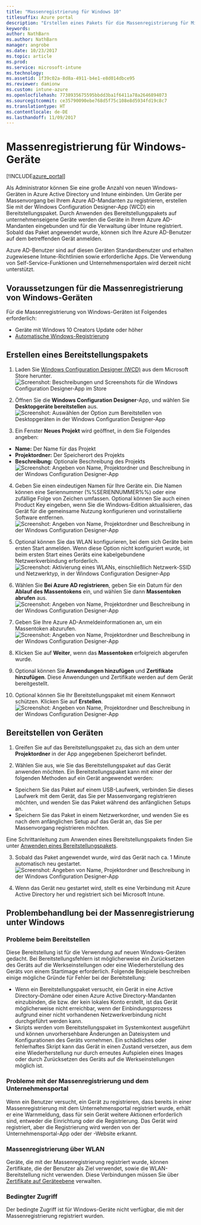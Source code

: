 ```yaml
---
title: "Massenregistrierung für Windows 10"
titlesuffix: Azure portal
description: "Erstellen eines Pakets für die Massenregistrierung für Microsoft Intune"
keywords: 
author: NathBarn
ms.author: NathBarn
manager: angrobe
ms.date: 10/23/2017
ms.topic: article
ms.prod: 
ms.service: microsoft-intune
ms.technology: 
ms.assetid: 1f39c02a-8d8a-4911-b4e1-e8d014dbce95
ms.reviewer: damionw
ms.custom: intune-azure
ms.openlocfilehash: 7738935675595bbdd3ba1f6411a78a2646894073
ms.sourcegitcommit: ce35790090ebe768d5f75c108e8d5934fd19c8c7
ms.translationtype: HT
ms.contentlocale: de-DE
ms.lasthandoff: 11/09/2017
---
```

# <a name="bulk-enrollment-for-windows-devices"></a>Massenregistrierung für Windows-Geräte

[!INCLUDE[azure_portal](./includes/azure_portal.md)]

Als Administrator können Sie eine große Anzahl von neuen Windows-Geräten in Azure Active Directory und Intune einbinden. Um Geräte per Massenvorgang bei Ihrem Azure AD-Mandanten zu registrieren, erstellen Sie mit der Windows Configuration Designer-App (WCD) ein Bereitstellungspaket. Durch Anwenden des Bereitstellungspakets auf unternehmenseigene Geräte werden die Geräte in Ihrem Azure AD-Mandanten eingebunden und für die Verwaltung über Intune registriert. Sobald das Paket angewendet wurde, können sich Ihre Azure AD-Benutzer auf dem betreffenden Gerät anmelden.

Azure AD-Benutzer sind auf diesen Geräten Standardbenutzer und erhalten zugewiesene Intune-Richtlinien sowie erforderliche Apps. Die Verwendung von Self-Service-Funktionen und Unternehmensportalen wird derzeit nicht unterstützt.

## <a name="prerequisites-for-windows-devices-bulk-enrollment"></a>Voraussetzungen für die Massenregistrierung von Windows-Geräten

Für die Massenregistrierung von Windows-Geräten ist Folgendes erforderlich:

- Geräte mit Windows 10 Creators Update oder höher
- [Automatische Windows-Registrierung](windows-enroll.md#enable-windows-10-automatic-enrollment)

## <a name="create-a-provisioning-package"></a>Erstellen eines Bereitstellungspakets

1. Laden Sie [Windows Configuration Designer (WCD)](https://www.microsoft.com/store/apps/9nblggh4tx22) aus dem Microsoft Store herunter.
![Screenshot: Beschreibungen und Screenshots für die Windows Configuration Designer-App im Store](media/bulk-enroll-store.png)

2. Öffnen Sie die **Windows Configuration Designer**-App, und wählen Sie **Desktopgeräte bereitstellen** aus.
![Screenshot: Auswählen der Option zum Bereitstellen von Desktopgeräten in der Windows Configuration Designer-App](media/bulk-enroll-select.png)

3. Ein Fenster **Neues Projekt** wird geöffnet, in dem Sie Folgendes angeben:
  - **Name:** Der Name für das Projekt
  - **Projektordner:** Der Speicherort des Projekts
  - **Beschreibung:** Optionale Beschreibung des Projekts ![Screenshot: Angeben von Name, Projektordner und Beschreibung in der Windows Configuration Designer-App](media/bulk-enroll-name.png)

4.  Geben Sie einen eindeutigen Namen für Ihre Geräte ein. Die Namen können eine Seriennummer (%%SERIENNUMMER%%) oder eine zufällige Folge von Zeichen umfassen. Optional können Sie auch einen Product Key eingeben, wenn Sie die Windows-Edition aktualisieren, das Gerät für die gemeinsame Nutzung konfigurieren und vorinstallierte Software entfernen.
![Screenshot: Angeben von Name, Projektordner und Beschreibung in der Windows Configuration Designer-App](media/bulk-enroll-device.png)

5.  Optional können Sie das WLAN konfigurieren, bei dem sich Geräte beim ersten Start anmelden.  Wenn diese Option nicht konfiguriert wurde, ist beim ersten Start eines Geräts eine kabelgebundene Netzwerkverbindung erforderlich.
![Screenshot: Aktivierung eines WLANs, einschließlich Netzwerk-SSID und Netzwerktyp, in der Windows Configuration Designer-App](media/bulk-enroll-network.png)

6.  Wählen Sie **Bei Azure AD registrieren**, geben Sie ein Datum für den **Ablauf des Massentokens** ein, und wählen Sie dann **Massentoken abrufen** aus.
![Screenshot: Angeben von Name, Projektordner und Beschreibung in der Windows Configuration Designer-App](media/bulk-enroll-account.png)

7. Geben Sie Ihre Azure AD-Anmeldeinformationen an, um ein Massentoken abzurufen.
![Screenshot: Angeben von Name, Projektordner und Beschreibung in der Windows Configuration Designer-App](media/bulk-enroll-cred.png)

8.  Klicken Sie auf **Weiter**, wenn das **Massentoken** erfolgreich abgerufen wurde.

9. Optional können Sie **Anwendungen hinzufügen** und **Zertifikate hinzufügen**. Diese Anwendungen und Zertifikate werden auf dem Gerät bereitgestellt.

10. Optional können Sie Ihr Bereitstellungspaket mit einem Kennwort schützen.  Klicken Sie auf **Erstellen**.
![Screenshot: Angeben von Name, Projektordner und Beschreibung in der Windows Configuration Designer-App](media/bulk-enroll-create.png)

## <a name="provision-devices"></a>Bereitstellen von Geräten

1. Greifen Sie auf das Bereitstellungspaket zu, das sich an dem unter **Projektordner** in der App angegebenen Speicherort befindet.

2. Wählen Sie aus, wie Sie das Bereitstellungspaket auf das Gerät anwenden möchten.  Ein Bereitstellungspaket kann mit einer der folgenden Methoden auf ein Gerät angewendet werden:
 - Speichern Sie das Paket auf einem USB-Laufwerk, verbinden Sie dieses Laufwerk mit dem Gerät, das Sie per Massenvorgang registrieren möchten, und wenden Sie das Paket während des anfänglichen Setups an.
 - Speichern Sie das Paket in einem Netzwerkordner, und wenden Sie es nach dem anfänglichen Setup auf das Gerät an, das Sie per Massenvorgang registrieren möchten.

 Eine Schrittanleitung zum Anwenden eines Bereitstellungspakets finden Sie unter [Anwenden eines Bereitstellungspakets](https://technet.microsoft.com/itpro/windows/configure/provisioning-apply-package).

3. Sobald das Paket angewendet wurde, wird das Gerät nach ca. 1 Minute automatisch neu gestartet.
 ![Screenshot: Angeben von Name, Projektordner und Beschreibung in der Windows Configuration Designer-App](media/bulk-enroll-add.png)

4. Wenn das Gerät neu gestartet wird, stellt es eine Verbindung mit Azure Active Directory her und registriert sich bei Microsoft Intune.

## <a name="troubleshooting-windows-bulk-enrollment"></a>Problembehandlung bei der Massenregistrierung unter Windows

### <a name="provisioning-issues"></a>Probleme beim Bereitstellen
Diese Bereitstellung ist für die Verwendung auf neuen Windows-Geräten gedacht. Bei Bereitstellungsfehlern ist möglicherweise ein Zurücksetzen des Geräts auf die Werkseinstellungen oder eine Wiederherstellung des Geräts von einem Startimage erforderlich. Folgende Beispiele beschreiben einige mögliche Gründe für Fehler bei der Bereitstellung:

- Wenn ein Bereitstellungspaket versucht, ein Gerät in eine Active Directory-Domäne oder einen Azure Active Directory-Mandanten einzubinden, die bzw. der kein lokales Konto erstellt, ist das Gerät möglicherweise nicht erreichbar, wenn der Einbindungsprozess aufgrund einer nicht vorhandenen Netzwerkverbindung nicht durchgeführt werden kann.
- Skripts werden vom Bereitstellungspaket im Systemkontext ausgeführt und können unvorhersehbare Änderungen an Dateisystem und Konfigurationen des Geräts vornehmen. Ein schädliches oder fehlerhaftes Skript kann das Gerät in einen Zustand versetzen, aus dem eine Wiederherstellung nur durch erneutes Aufspielen eines Images oder durch Zurücksetzen des Geräts auf die Werkseinstellungen möglich ist.

### <a name="problems-with-bulk-enrollment-and-company-portal"></a>Probleme mit der Massenregistrierung und dem Unternehmensportal
Wenn ein Benutzer versucht, ein Gerät zu registrieren, dass bereits in einer Massenregistrierung mit dem Unternehmensportal registriert wurde, erhält er eine Warnmeldung, dass für sein Gerät weitere Aktionen erforderlich sind, entweder die Einrichtung oder die Registrierung. Das Gerät wird registriert, aber die Registrierung wird werden von der Unternehmensportal-App oder der -Website erkannt.

### <a name="bulk-enrollment-with-wi-fi"></a>Massenregistrierung über WLAN 

Geräte, die mit der Massenregistrierung registriert wurde, können Zertifikate, die der Benutzer als Ziel verwendet, sowie die WLAN-Bereitstellung nicht verwenden. Diese Verbindungen müssen Sie über [Zertifikate auf Geräteebene](certificates-configure.md) verwalten. 

### <a name="conditional-access"></a>Bedingter Zugriff
Der bedingte Zugriff ist für Windows-Geräte nicht verfügbar, die mit der Massenregistrierung registriert wurden.
